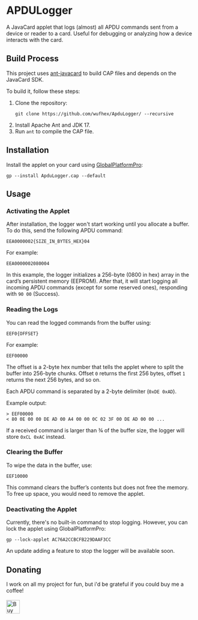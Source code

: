 # APDULogger
A JavaCard applet that logs (almost) all APDU commands sent from a device or reader to a card. Useful for debugging or analyzing how a device interacts with the card.

## Build Process
This project uses [ant-javacard](https://github.com/martinpaljak/ant-javacard) to build CAP files and depends on the JavaCard SDK.

To build it, follow these steps:
1. Clone the repository:
   ```
   git clone https://github.com/wufhex/ApduLogger/ --recursive
   ```
2. Install Apache Ant and JDK 17.
3. Run `ant` to compile the CAP file.

## Installation
Install the applet on your card using [GlobalPlatformPro](https://github.com/martinpaljak/GlobalPlatformPro):

```
gp --install ApduLogger.cap --default
```

## Usage
### Activating the Applet
After installation, the logger won't start working until you allocate a buffer. To do this, send the following APDU command:

```
EEA0000002{SIZE_IN_BYTES_HEX}04
```

For example:
```
EEA0000002080004
```
In this example, the logger initializes a 256-byte (0800 in hex) array in the card’s persistent memory (EEPROM). After that, it will start logging all incoming APDU commands (except for some reserved ones), responding with `90 00` (Success).

### Reading the Logs
You can read the logged commands from the buffer using:
```
EEF0{OFFSET}
```

For example:
```
EEF00000
```

The offset is a 2-byte hex number that tells the applet where to split the buffer into 256-byte chunks. Offset `0` returns the first 256 bytes, offset `1` returns the next 256 bytes, and so on.

Each APDU command is separated by a 2-byte delimiter (`0xDE 0xAD`).

Example output:
```
> EEF00000
< 80 0E 00 00 DE AD 00 A4 00 00 0C 02 3F 00 DE AD 00 00 ...
```

If a received command is larger than ¾ of the buffer size, the logger will store `0xCL 0xAC` instead.

### Clearing the Buffer
To wipe the data in the buffer, use:
```
EEF10000
```

This command clears the buffer’s contents but does not free the memory. To free up space, you would need to remove the applet.

### Deactivating the Applet
Currently, there's no built-in command to stop logging. However, you can lock the applet using GlobalPlatformPro:

```
gp --lock-applet AC76A2CCBCFB229DAAF3CC
```

An update adding a feature to stop the logger will be available soon.

## Donating
I work on all my project for fun, but i'd be grateful if you could buy me a coffee!\
\
<a href='https://ko-fi.com/D1D3NTABI' target='_blank'><img height='36' style='border:0px;height:36px;' src='https://storage.ko-fi.com/cdn/kofi2.png?v=3' border='0' alt='Buy Me a Coffee at ko-fi.com' /></a>